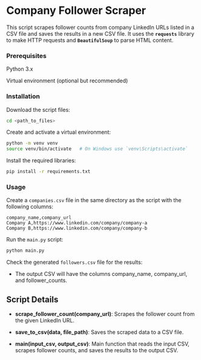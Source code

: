# Company Follower Scraper
This script scrapes follower counts from company LinkedIn URLs listed in a CSV file and saves the results in a new CSV file. It uses the **`requests`** library to make HTTP requests and **`BeautifulSoup`** to parse HTML content.

### Prerequisites
Python 3.x

Virtual environment (optional but recommended)

### Installation

Download the script files:
```bash
cd <path_to_files>
```

Create and activate a virtual environment:
```bash
python -m venv venv
source venv/bin/activate   # On Windows use `venv\Scripts\activate`
```

Install the required libraries:
```bash
pip install -r requirements.txt
```

### Usage

Create a `companies.csv` file in the same directory as the script with the following columns:
```csv
company_name,company_url
Company A,https://www.linkedin.com/company/company-a
Company B,https://www.linkedin.com/company/company-b
```

Run the `main.py` script:
```bash
python main.py
```

Check the generated `followers.csv` file for the results:

- The output CSV will have the columns company_name, company_url, and follower_counts.

## Script Details

- **scrape_follower_count(company_url)**: Scrapes the follower count from the given LinkedIn URL.

- **save_to_csv(data, file_path)**: Saves the scraped data to a CSV file.

- **main(input_csv, output_csv)**: Main function that reads the input CSV, scrapes follower counts, and saves the results to the output CSV.
